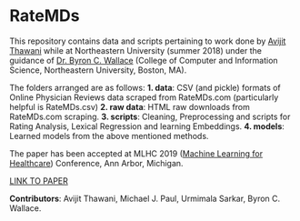 # RateMDs
This repository contains data and scripts pertaining to work done by [Avijit Thawani](https://sites.google.com/view/avijit-thawani/home) while at Northeastern University (summer 2018) under the guidance of [Dr. Byron C. Wallace](http://www.byronwallace.com/) (College of Computer and Information Science, Northeastern University, Boston, MA).

The folders arranged are as follows:
**1. data**: CSV (and pickle) formats of Online Physician Reviews data scraped from RateMDs.com (particularly helpful is RateMDs.csv)
**2. raw data**: HTML raw downloads from RateMDs.com scraping.
**3. scripts**: Cleaning, Preprocessing and scripts for Rating Analysis, Lexical Regression and learning Embeddings.
**4. models**: Learned models from the above mentioned methods.

The paper has been accepted at MLHC 2019 ([Machine Learning for Healthcare](https://www.mlforhc.org)) Conference, Ann Arbor, Michigan.

[LINK TO PAPER](https://www.mlforhc.org/s/Thawani.pdf)

**Contributors**:
Avijit Thawani, Michael J. Paul, Urmimala Sarkar, Byron C. Wallace.
